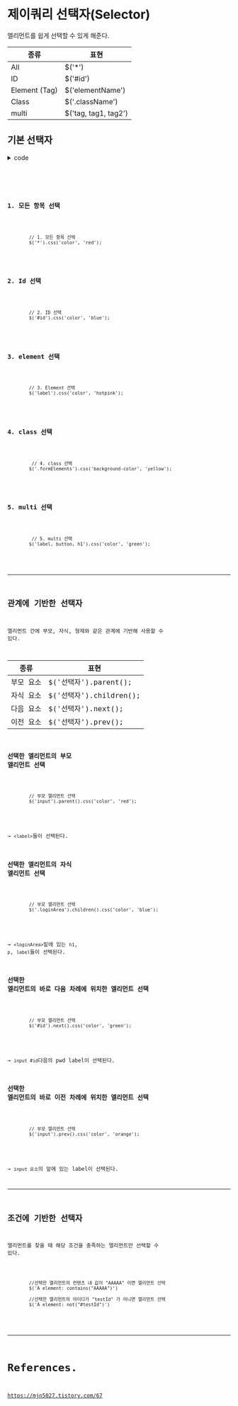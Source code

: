 # 제이쿼리 선택자(Selector)

엘리먼트를 쉽게 선택할 수 있게 해준다.<br>

| 종류          | 표현                 |
| ------------- | -------------------- |
| All           | $('\*')              |
| ID            | $('#id')             |
| Element (Tag) | $('elementName')     |
| Class         | $('.className')      |
| multi         | $('tag, tag1, tag2') |

## 기본 선택자

<details>
<summary>code</summary>

<pre>
    <code>
        <!DOCTYPE html>
        <html lang="en">
        <head>
            <meta charset="UTF-8">
            <meta http-equiv="X-UA-Compatible" content="IE=edge">
            <meta name="viewport" content="width=device-width, initial-scale=1.0">

            <script src="https://code.jquery.com/jquery-1.12.4.min.js"></script> <!-- jquery -->

            <style>
                body { background-color: azure;}
                .loginArea {
                    display: inline-block;
                    padding: 100px;
                }
            </style>

            <title>Document</title>
        </head>
        <body>
            <div class="loginArea">
                <h1>login</h1>
                <p>계정이 있으시면 로그인해주세요!</p>
                <form action="#">
                    <label for="id">ID</label>
                    <input type="text" class="formElements" id="id" placeholder="Id">
                    <label for="loginId">PWD</label>
                    <input type="password" class="formElements" id="pwd" placeholder="password">
                    <button type="button" id="loginBtn">로그인</button>
                </form>
            </div>
        </body>
        </html>
    </code>

</pre>

</details>

<br>

### 1. 모든 항목 선택

<pre>
    <code>
        // 1. 모든 항목 선택
        $('*').css('color', 'red');
    </code>
</pre>

### 2. Id 선택

<pre>
    <code>
        // 2. ID 선택
        $('#id').css('color', 'blue');
    </code>
</pre>

### 3. element 선택

<pre>
    <code>
        // 3. Element 선택
        $('label').css('color', 'hotpink');
    </code>
</pre>

### 4. class 선택

<pre>
    <code>
         // 4. class 선택
        $('.formElements').css('background-color', 'yellow');
    </code>
</pre>

### 5. multi 선택

<pre>
    <code>
         // 5. multi 선택
        $('label, button, h1').css('color', 'green');
    </code>
</pre>

---

## 관계에 기반한 선택자

엘리먼트 간에 부모, 자식, 형제와 같은 관계에 기반해 사용할 수 있다.<br>

| 종류      | 표현                    |
| --------- | ----------------------- |
| 부모 요소 | $('선택자').parent();   |
| 자식 요소 | $('선택자').children(); |
| 다음 요소 | $('선택자').next();     |
| 이전 요소 | $('선택자').prev();     |

### 선택한 엘리먼트의 부모 엘리먼트 선택

<pre>
    <code>
        // 부모 엘리먼트 선택
        $('input').parent().css('color', 'red');
    </code>
</pre>

→ `<label>`들이 선택된다.<br>

### 선택한 엘리먼트의 자식 엘리먼트 선택

<pre>
    <code>
        // 부모 엘리먼트 선택
        $('.loginArea').children().css('color', 'blue');
    </code>
</pre>

→ `<loginArea>`밑에 있는 `h1`, `p`, `label`들이 선택된다.<br>

### 선택한 엘리먼트의 바로 다음 차례에 위치한 엘리먼트 선택

<pre>
    <code>
        // 부모 엘리먼트 선택
        $('#id').next().css('color', 'green');
    </code>
</pre>

→ `input #id`다음의 pwd label이 선택된다.<br>

### 선택한 엘리먼트의 바로 이전 차례에 위치한 엘리먼트 선택

<pre>
    <code>
        // 부모 엘리먼트 선택
        $('input').prev().css('color', 'orange');
    </code>
</pre>

→ `input 요소`의 앞에 있는 label이 선택된다.<br>

---

## 조건에 기반한 선택자

엘리먼트를 찾을 때 해당 조건을 충족하는 엘리먼트만 선택할 수 있다.<br>

<pre>
    <code>
        //선택한 엘리먼트의 컨텐츠 내 값이 "AAAAA" 이면 엘리먼트 선택
        $('A element: contains("AAAAA")')

        //선택한 엘리먼트의 아이디가 "testId" 가 아니면 엘리먼트 선택
        $('A element: not("#testId")')
    </code>
</pre>

---

# References.

<https://mjn5027.tistory.com/67><br>
